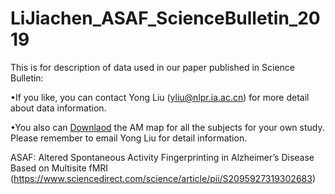 # LiJiachen_ASAF_ScienceBulletin_2019
This is for description of data used in our paper published in Science Bulletin:

•If you like, you can contact Yong Liu (yliu@nlpr.ia.ac.cn) for more detail about data information.

•You also can [Downlaod](http://ddl.escience.cn/f/R7gx) the AM map  for all the subjects for your own study. Please remember to email Yong Liu for detail information.

ASAF: Altered Spontaneous Activity Fingerprinting in Alzheimer’s Disease Based on Multisite fMRI (https://www.sciencedirect.com/science/article/pii/S2095927319302683)
